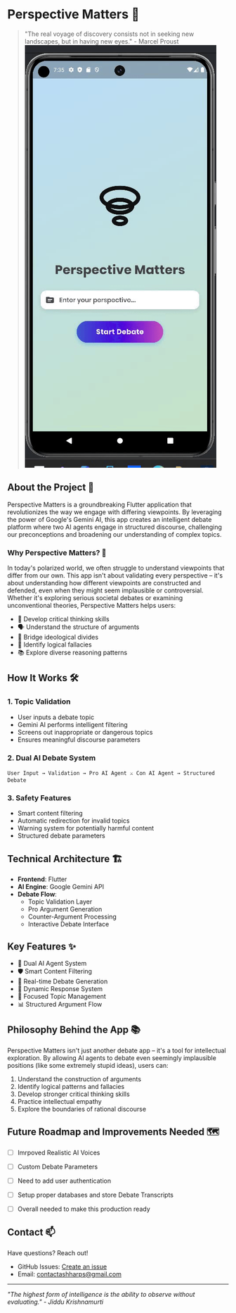 # Perspective Matters 🤔

> "The real voyage of discovery consists not in seeking new landscapes, but in having new eyes." - Marcel Proust
> ![Prototype](prototype.gif)

## About the Project 🌟

Perspective Matters is a groundbreaking Flutter application that revolutionizes the way we engage with differing viewpoints. By leveraging the power of Google's Gemini AI, this app creates an intelligent debate platform where two AI agents engage in structured discourse, challenging our preconceptions and broadening our understanding of complex topics.

### Why Perspective Matters? 🤷

In today's polarized world, we often struggle to understand viewpoints that differ from our own. This app isn't about validating every perspective – it's about understanding how different viewpoints are constructed and defended, even when they might seem implausible or controversial. Whether it's exploring serious societal debates or examining unconventional theories, Perspective Matters helps users:

- 🧠 Develop critical thinking skills
- 🗣️ Understand the structure of arguments
- 🤝 Bridge ideological divides
- 🎯 Identify logical fallacies
- 📚 Explore diverse reasoning patterns

## How It Works 🛠️

### 1. Topic Validation
- User inputs a debate topic
- Gemini AI performs intelligent filtering
- Screens out inappropriate or dangerous topics
- Ensures meaningful discourse parameters

### 2. Dual AI Debate System
```
User Input → Validation → Pro AI Agent ⚔️ Con AI Agent → Structured Debate
```

### 3. Safety Features
- Smart content filtering
- Automatic redirection for invalid topics
- Warning system for potentially harmful content
- Structured debate parameters

## Technical Architecture 🏗️

- **Frontend**: Flutter
- **AI Engine**: Google Gemini API
- **Debate Flow**:
  - Topic Validation Layer
  - Pro Argument Generation
  - Counter-Argument Processing
  - Interactive Debate Interface

## Key Features ✨

- 🤖 Dual AI Agent System
- 🛡️ Smart Content Filtering
- 💭 Real-time Debate Generation
- 🔄 Dynamic Response System
- 🎯 Focused Topic Management
- 📊 Structured Argument Flow

## Philosophy Behind the App 📚

Perspective Matters isn't just another debate app – it's a tool for intellectual exploration. By allowing AI agents to debate even seemingly implausible positions (like some extremely stupid ideas), users can:

1. Understand the construction of arguments
2. Identify logical patterns and fallacies
3. Develop stronger critical thinking skills
4. Practice intellectual empathy
5. Explore the boundaries of rational discourse



## Future Roadmap and Improvements Needed 🗺️

- [ ] Imrpoved Realistic AI Voices
- [ ] Custom Debate Parameters
- [ ] Need to add user authentication
- [ ] Setup proper databases and store Debate Transcripts
- [ ] Overall needed to make this production ready


## Contact 📫

Have questions? Reach out!
- GitHub Issues: [Create an issue](https://github.com/yourusername/perspective-matters/issues)
- Email: contactashharps@gmail.com

---

*"The highest form of intelligence is the ability to observe without evaluating." - Jiddu Krishnamurti*
